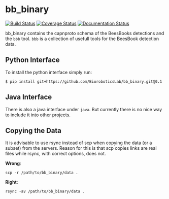 # bb_binary

[![Build Status](https://secure.travis-ci.org/BioroboticsLab/bb_binary.svg?branch=master)](http://travis-ci.org/BioroboticsLab/bb_binary?branch=master)
[![Coverage Status](https://coveralls.io/repos/github/BioroboticsLab/bb_binary/badge.svg?branch=master)](https://coveralls.io/github/BioroboticsLab/bb_binary?branch=master)
[![Documentation Status](https://readthedocs.org/projects/bb-binary/badge/?version=latest)](http://bb-binary.readthedocs.io/en/latest/?badge=latest)

bb_binary contains the capnproto schema of the BeesBooks detections and the
`bbb` tool. `bbb` is a collection of usefull tools for the  BeesBook detection data.

## Python Interface

To install the python interface simply run:

```
$ pip install git+https://github.com/BioroboticsLab/bb_binary.git@0.1
```

## Java  Interface

There is also a java interface under `java`. But currently there is no nice way
to include it into other projects.


## Copying the Data
It is advisable to use rsync instead of scp when copying the data (or a subset) from the servers. Reason for this is that scp copies links are real files while rsync, with correct options, does not.

**Wrong**:
```
scp -r /path/to/bb_binary/data .
```

**Right**:
```
rsync -av /path/to/bb_binary/data .
```
